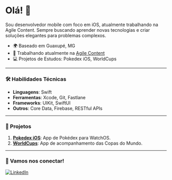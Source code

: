 # Olá! 👋

Sou desenvolvedor mobile com foco em iOS, atualmente trabalhando na Agile Content. Sempre buscando aprender novas tecnologias e criar soluções elegantes para problemas complexos.

- 🌍 Baseado em Guaxupé, MG
- 💼 Trabalhando atualmente na [Agile Content](https://www.agilecontent.com/)
- 💻 Projetos de Estudos: Pokedex iOS, WorldCups

---

### 🛠️ Habilidades Técnicas

- **Linguagens**: Swift
- **Ferramentas**: Xcode, Git, Fastlane
- **Frameworks**: UIKit, SwiftUI
- **Outros**: Core Data, Firebase, RESTful APIs

---

### 🚀 Projetos

1. **[Pokedex iOS](https://github.com/rsalotti/pokedex-ios)**: App de Pokédex para WatchOS.
2. **[WorldCups](https://github.com/rsalotti/worldcups)**: App de acompanhamento das Copas do Mundo.

---

### 🌟 Vamos nos conectar!

[![LinkedIn](https://img.shields.io/badge/LinkedIn-blue?style=for-the-badge&logo=linkedin)](https://www.linkedin.com/in/rsalottirodrigues-santos)
